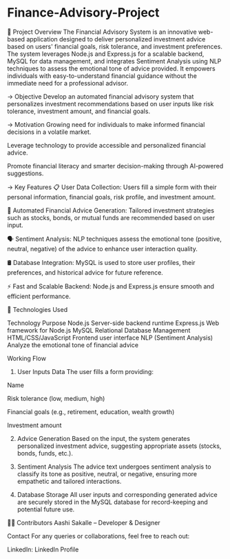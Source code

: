 # Finance-Advisory-Project
📌 Project Overview
The Financial Advisory System is an innovative web-based application designed to deliver personalized investment advice based on users' financial goals, risk tolerance, and investment preferences.
The system leverages Node.js and Express.js for a scalable backend, MySQL for data management, and integrates Sentiment Analysis using NLP techniques to assess the emotional tone of advice provided.
It empowers individuals with easy-to-understand financial guidance without the immediate need for a professional advisor.

 -> Objective
Develop an automated financial advisory system that personalizes investment recommendations based on user inputs like risk tolerance, investment amount, and financial goals.

-> Motivation
Growing need for individuals to make informed financial decisions in a volatile market.

Leverage technology to provide accessible and personalized financial advice.

Promote financial literacy and smarter decision-making through AI-powered suggestions.

-> Key Features
📋 User Data Collection: Users fill a simple form with their personal information, financial goals, risk profile, and investment amount.

🧠 Automated Financial Advice Generation: Tailored investment strategies such as stocks, bonds, or mutual funds are recommended based on user input.

🗣️ Sentiment Analysis: NLP techniques assess the emotional tone (positive, neutral, negative) of the advice to enhance user interaction quality.

🛢️ Database Integration: MySQL is used to store user profiles, their preferences, and historical advice for future reference.

⚡ Fast and Scalable Backend: Node.js and Express.js ensure smooth and efficient performance.

🔧 Technologies Used

Technology	Purpose
Node.js	Server-side backend runtime
Express.js	Web framework for Node.js
MySQL	Relational Database Management
HTML/CSS/JavaScript	Frontend user interface
NLP (Sentiment Analysis)	Analyze the emotional tone of financial advice

Working Flow
1. User Inputs Data
The user fills a form providing:

Name

Risk tolerance (low, medium, high)

Financial goals (e.g., retirement, education, wealth growth)

Investment amount

2. Advice Generation
Based on the input, the system generates personalized investment advice, suggesting appropriate assets (stocks, bonds, funds, etc.).

3. Sentiment Analysis
The advice text undergoes sentiment analysis to classify its tone as positive, neutral, or negative, ensuring more empathetic and tailored interactions.

4. Database Storage
All user inputs and corresponding generated advice are securely stored in the MySQL database for record-keeping and potential future use.

🧑‍💻 Contributors
Aashi Sakalle – Developer & Designer

Contact
For any queries or collaborations, feel free to reach out:

LinkedIn: LinkedIn Profile
